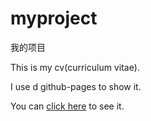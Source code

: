 # myproject
我的项目
  
This is my cv(curriculum vitae).    

I use d github-pages to show it.    

You can [click here](https//shenyubin.github.io/myproject/mycv/) to see it.
